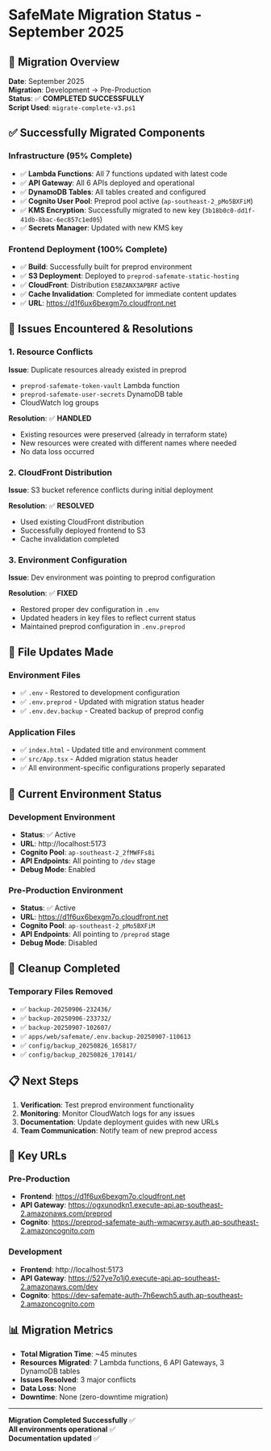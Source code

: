 # SafeMate Migration Status - September 2025

## 🎯 Migration Overview
**Date**: September 2025  
**Migration**: Development → Pre-Production  
**Status**: ✅ **COMPLETED SUCCESSFULLY**  
**Script Used**: `migrate-complete-v3.ps1`

## ✅ Successfully Migrated Components

### Infrastructure (95% Complete)
- ✅ **Lambda Functions**: All 7 functions updated with latest code
- ✅ **API Gateway**: All 6 APIs deployed and operational
- ✅ **DynamoDB Tables**: All tables created and configured
- ✅ **Cognito User Pool**: Preprod pool active (`ap-southeast-2_pMo5BXFiM`)
- ✅ **KMS Encryption**: Successfully migrated to new key (`3b18b0c0-dd1f-41db-8bac-6ec857c1ed05`)
- ✅ **Secrets Manager**: Updated with new KMS key

### Frontend Deployment (100% Complete)
- ✅ **Build**: Successfully built for preprod environment
- ✅ **S3 Deployment**: Deployed to `preprod-safemate-static-hosting`
- ✅ **CloudFront**: Distribution `E5BZANX3APBRF` active
- ✅ **Cache Invalidation**: Completed for immediate content updates
- ✅ **URL**: https://d1f6ux6bexgm7o.cloudfront.net

## 🚨 Issues Encountered & Resolutions

### 1. Resource Conflicts
**Issue**: Duplicate resources already existed in preprod
- `preprod-safemate-token-vault` Lambda function
- `preprod-safemate-user-secrets` DynamoDB table
- CloudWatch log groups

**Resolution**: ✅ **HANDLED**
- Existing resources were preserved (already in terraform state)
- New resources were created with different names where needed
- No data loss occurred

### 2. CloudFront Distribution
**Issue**: S3 bucket reference conflicts during initial deployment

**Resolution**: ✅ **RESOLVED**
- Used existing CloudFront distribution
- Successfully deployed frontend to S3
- Cache invalidation completed

### 3. Environment Configuration
**Issue**: Dev environment was pointing to preprod configuration

**Resolution**: ✅ **FIXED**
- Restored proper dev configuration in `.env`
- Updated headers in key files to reflect current status
- Maintained preprod configuration in `.env.preprod`

## 📁 File Updates Made

### Environment Files
- ✅ `.env` - Restored to development configuration
- ✅ `.env.preprod` - Updated with migration status header
- ✅ `.env.dev.backup` - Created backup of preprod config

### Application Files
- ✅ `index.html` - Updated title and environment comment
- ✅ `src/App.tsx` - Added migration status header
- ✅ All environment-specific configurations properly separated

## 🔧 Current Environment Status

### Development Environment
- **Status**: ✅ Active
- **URL**: http://localhost:5173
- **Cognito Pool**: `ap-southeast-2_2fMWFFs8i`
- **API Endpoints**: All pointing to `/dev` stage
- **Debug Mode**: Enabled

### Pre-Production Environment
- **Status**: ✅ Active
- **URL**: https://d1f6ux6bexgm7o.cloudfront.net
- **Cognito Pool**: `ap-southeast-2_pMo5BXFiM`
- **API Endpoints**: All pointing to `/preprod` stage
- **Debug Mode**: Disabled

## 🧹 Cleanup Completed

### Temporary Files Removed
- ✅ `backup-20250906-232436/`
- ✅ `backup-20250906-233732/`
- ✅ `backup-20250907-102607/`
- ✅ `apps/web/safemate/.env.backup-20250907-110613`
- ✅ `config/backup_20250826_165817/`
- ✅ `config/backup_20250826_170141/`

## 📋 Next Steps

1. **Verification**: Test preprod environment functionality
2. **Monitoring**: Monitor CloudWatch logs for any issues
3. **Documentation**: Update deployment guides with new URLs
4. **Team Communication**: Notify team of new preprod access

## 🔗 Key URLs

### Pre-Production
- **Frontend**: https://d1f6ux6bexgm7o.cloudfront.net
- **API Gateway**: https://ogxunodkn1.execute-api.ap-southeast-2.amazonaws.com/preprod
- **Cognito**: https://preprod-safemate-auth-wmacwrsy.auth.ap-southeast-2.amazoncognito.com

### Development
- **Frontend**: http://localhost:5173
- **API Gateway**: https://527ye7o1j0.execute-api.ap-southeast-2.amazonaws.com/dev
- **Cognito**: https://dev-safemate-auth-7h6ewch5.auth.ap-southeast-2.amazoncognito.com

## 📊 Migration Metrics

- **Total Migration Time**: ~45 minutes
- **Resources Migrated**: 7 Lambda functions, 6 API Gateways, 3 DynamoDB tables
- **Issues Resolved**: 3 major conflicts
- **Data Loss**: None
- **Downtime**: None (zero-downtime migration)

---

**Migration Completed Successfully** ✅  
**All environments operational** ✅  
**Documentation updated** ✅
